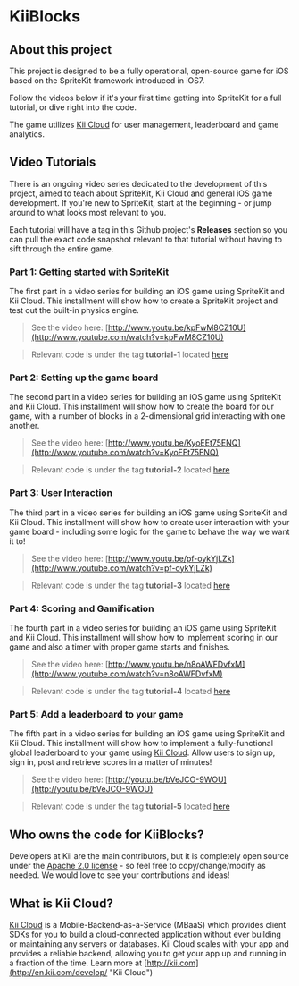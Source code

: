 # KiiBlocks

## About this project
This project is designed to be a fully operational, open-source game for iOS based on the SpriteKit framework introduced in iOS7. 

Follow the videos below if it's your first time getting into SpriteKit for a full tutorial, or dive right into the code.

The game utilizes [Kii Cloud](http://en.kii.com/develop/mobile-backend/) for user management, leaderboard and game analytics.


## Video Tutorials
There is an ongoing video series dedicated to the development of this project, aimed to teach about SpriteKit, Kii Cloud and general iOS game development. If you're new to SpriteKit, start at the beginning - or jump around to what looks most relevant to you.

Each tutorial will have a tag in this Github project's **Releases** section so you can pull the exact code snapshot relevant to that tutorial without having to sift through the entire game. 

### Part 1: Getting started with SpriteKit
The first part in a video series for building an iOS game using SpriteKit and Kii Cloud. This installment will show how to create a SpriteKit project and test out the built-in physics engine.

> See the video here: [http://www.youtu.be/kpFwM8CZ10U](http://www.youtube.com/watch?v=kpFwM8CZ10U)

> Relevant code is under the tag **tutorial-1** located [here](https://github.com/KiiPlatform/KiiBlocks/releases/tag/tutorial-1)

### Part 2: Setting up the game board
The second part in a video series for building an iOS game using SpriteKit and Kii Cloud. This installment will show how to create the board for our game, with a number of blocks in a 2-dimensional grid interacting with one another.

> See the video here: [http://www.youtu.be/KyoEEt75ENQ](http://www.youtube.com/watch?v=KyoEEt75ENQ)

> Relevant code is under the tag **tutorial-2** located [here](https://github.com/KiiPlatform/KiiBlocks/releases/tag/tutorial-2)

### Part 3: User Interaction
The third part in a video series for building an iOS game using SpriteKit and Kii Cloud. This installment will show how to create user interaction with your game board - including some logic for the game to behave the way we want it to!

> See the video here: [http://www.youtu.be/pf-oykYjLZk](http://www.youtube.com/watch?v=pf-oykYjLZk)

> Relevant code is under the tag **tutorial-3** located [here](https://github.com/KiiPlatform/KiiBlocks/releases/tag/tutorial-3)

### Part 4: Scoring and Gamification
The fourth part in a video series for building an iOS game using SpriteKit and Kii Cloud. This installment will show how to implement scoring in our game and also a timer with proper game starts and finishes.

> See the video here: [http://www.youtu.be/n8oAWFDvfxM](http://www.youtube.com/watch?v=n8oAWFDvfxM)

> Relevant code is under the tag **tutorial-4** located [here](https://github.com/KiiPlatform/KiiBlocks/releases/tag/tutorial-4)

### Part 5: Add a leaderboard to your game
The fifth part in a video series for building an iOS game using SpriteKit and Kii Cloud. This installment will show how to implement a fully-functional global leaderboard to your game using [Kii Cloud](http://en.kii.com/develop/). Allow users to sign up, sign in, post and retrieve scores in a matter of minutes!

> See the video here: [http://youtu.be/bVeJCO-9WOU](http://youtu.be/bVeJCO-9WOU)

> Relevant code is under the tag **tutorial-5** located [here](https://github.com/KiiPlatform/KiiBlocks/releases/tag/tutorial-5)

## Who owns the code for KiiBlocks?
Developers at Kii are the main contributors, but it is completely open source under the [Apache 2.0 license](http://www.apache.org/licenses/LICENSE-2.0 "Apache 2.0") - so feel free to copy/change/modify as needed. We would love to see your contributions and ideas!


## What is Kii Cloud?
[Kii Cloud](http://en.kii.com/develop/ "Kii Cloud") is a Mobile-Backend-as-a-Service (MBaaS) which provides client SDKs for you to build a cloud-connected application without ever building or maintaining any servers or databases. Kii Cloud scales with your app and provides a reliable backend, allowing you to get your app up and running in a fraction of the time. Learn more at [http://kii.com](http://en.kii.com/develop/ "Kii Cloud")
